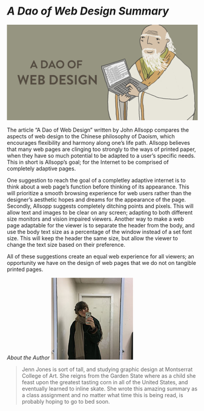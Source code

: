 # *A Dao of Web Design Summary*

![Alt Text](https://github.com/jennlikespie123/ebb-flow/blob/master/lao_big.jpg?raw=true)

The article “A Dao of Web Design” written by John Allsopp compares the aspects of web design to the Chinese philosophy of Daoism, which encourages flexibility and harmony along one’s life path. Allsopp believes that many web pages are clinging too strongly to the ways of printed paper, when they have so much potential to be adapted to a user’s specific needs. This in short is Allsopp’s goal; for the Internet to be comprised of completely adaptive pages. 

One suggestion to reach the goal of a completley adaptive internet is to think about a web page’s function before thinking of its appearance. This will prioritize a smooth browsing experience for web users rather than the designer’s aesthetic hopes and dreams for the appearance of the page. Secondly, Allsopp suggests completely ditching points and pixels. This will allow text and images to be clear on any screen; adapting to both different size monitors and vision impaired viewers. Another way to make a web page adaptable for the viewer is to separate the header from the body, and use the body text size as a percentage of the window instead of a set font size. This will keep the header the same size, but allow the viewer to change the text size based on their preference. 

All of these suggestions create an equal web experience for all viewers; an opportunity we have on the design of web pages that we do not on tangible printed pages.


*About the Author*
![Alt Text](https://github.com/jennlikespie123/ebb-flow/blob/master/IMG_1247.JPG?raw=true)

> Jenn Jones is sort of tall, and studying graphic design 
> at Montserrat College of Art. She reigns from the Garden 
> State where as a child she feast upon the greatest tasting 
> corn in all of the United States, and eventually learned to 
> inline skate. She wrote this amazing summary as a class 
> assignment and no matter what time this is being read, is 
> probably hoping to go to bed soon.
